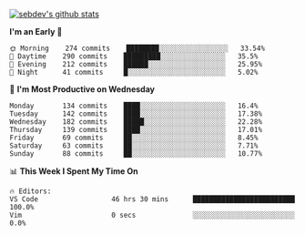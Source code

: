 [![sebdev's github stats](https://github-readme-stats.vercel.app/api?username=sebdeveloper6952&theme=vue-dark)](https://github.com/anuraghazra/github-readme-stats)
<!--START_SECTION:waka-->
**I'm an Early 🐤** 

```text
🌞 Morning    274 commits    ████████░░░░░░░░░░░░░░░░░   33.54% 
🌆 Daytime    290 commits    █████████░░░░░░░░░░░░░░░░   35.5% 
🌃 Evening    212 commits    ██████░░░░░░░░░░░░░░░░░░░   25.95% 
🌙 Night      41 commits     █░░░░░░░░░░░░░░░░░░░░░░░░   5.02%

```
📅 **I'm Most Productive on Wednesday** 

```text
Monday       134 commits    ████░░░░░░░░░░░░░░░░░░░░░   16.4% 
Tuesday      142 commits    ████░░░░░░░░░░░░░░░░░░░░░   17.38% 
Wednesday    182 commits    █████░░░░░░░░░░░░░░░░░░░░   22.28% 
Thursday     139 commits    ████░░░░░░░░░░░░░░░░░░░░░   17.01% 
Friday       69 commits     ██░░░░░░░░░░░░░░░░░░░░░░░   8.45% 
Saturday     63 commits     ██░░░░░░░░░░░░░░░░░░░░░░░   7.71% 
Sunday       88 commits     ██░░░░░░░░░░░░░░░░░░░░░░░   10.77%

```


📊 **This Week I Spent My Time On** 

```text
🔥 Editors: 
VS Code                  46 hrs 30 mins      █████████████████████████   100.0% 
Vim                      0 secs              ░░░░░░░░░░░░░░░░░░░░░░░░░   0.0%

```


<!--END_SECTION:waka-->
